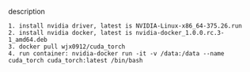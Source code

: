 description

	1. install nvidia driver, latest is NVIDIA-Linux-x86_64-375.26.run
	2. install nvidia docker, latest is nvidia-docker_1.0.0.rc.3-1_amd64.deb
	3. docker pull wjx0912/cuda_torch
	4. run container: nvidia-docker run -it -v /data:/data --name cuda_torch cuda_torch:latest /bin/bash
